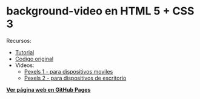# background-video en HTML 5 + CSS 3

Recursos:
* [Tutorial](https://youtu.be/bwHxGzHjLTU)
* [Codigo original](https://github.com/FaztWeb/html-video-background)
* Videos:
  * [Pexels 1 - para dispositivos moviles](https://www.pexels.com/es-es/video/teclado-con-luz-led-negro-1821832/)
  * [Pexels 2 - para dispositivos de escritorio](https://www.pexels.com/es-es/video/manos-teclear-teclado-informacion-5377274/)

[**Ver página web en GitHub Pages**](https://danielpinedam.github.io/background-video/)